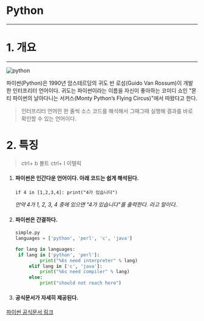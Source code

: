 # Python

---

# 1. 개요

---

![python](https://wikidocs.net/images/page/5/pahkey_KRRKrp.png)

파이썬(Python)은 1990년 암스테르담의 귀도 반 로섬(Guido Van Rossum)이 개발한 인터프리터 언어이다. 귀도는 파이썬이라는 이름을 자신이 좋아하는 코미디 쇼인 "몬티 파이썬의 날아다니는 서커스(Monty Python’s Flying Circus)"에서 따왔다고 한다.

> 인터프리터 언어란 한 줄씩 소스 코드를 해석해서 그때그때 실행해 결과를 바로 확인할 수 있는 언어이다.

# 2. 특징

> ctrl+ b 볼트 ctrl+ I 이탤릭

1. #### **파이썬은 인간다운 언어이다. 아래 코드는 쉽게 해석된다.** 

   <code>if 4 in [1,2,3,4]: print("4가 있습니다")</code>
   
   _만약 4가 1, 2, 3, 4 중에 있으면 "4가 있습니다"를 출력한다. 라고 말이다._

2. #### **파이썬은 간결하다.**

   ```python
   simple.py
   languages = ['python', 'perl', 'c', 'java']

   for lang in languages:
   	if lang in ['python', 'perl']:
   			print("%6s need interpreter" % lang)
   		elif lang in ['c', 'java']:
   			print("%6s need compiler" % lang)
   		else:
   			print("should not reach here")
   ```

3. #### **공식문서가 자세히 제공된다.**

[파이썬 공식문서 링크](https://docs.python.org/3/)
